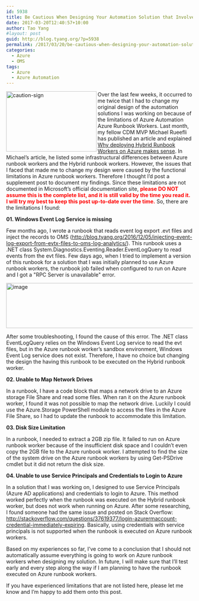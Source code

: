 ```yaml
---
id: 5938
title: Be Cautious When Designing Your Automation Solution that Involves Azure Automation Azure Runbook Workers
date: 2017-03-20T12:40:57+10:00
author: Tao Yang
#layout: post
guid: http://blog.tyang.org/?p=5938
permalink: /2017/03/20/be-cautious-when-designing-your-automation-solution-that-involves-azure-automation-azure-runbook-workers/
categories:
  - Azure
  - OMS
tags:
  - Azure
  - Azure Automation
---
```

<a href="http://blog.tyang.org/wp-content/uploads/2017/03/caution-sign.jpg"><img style="background-image: none; float: left; padding-top: 0px; padding-left: 0px; display: inline; padding-right: 0px; border: 0px;" title="caution-sign" src="http://blog.tyang.org/wp-content/uploads/2017/03/caution-sign_thumb.jpg" alt="caution-sign" width="244" height="163" align="left" border="0" /></a>Over the last few weeks, it occurred to me twice that I had to change my original design of the automation solutions I was working on because of the limitations of Azure Automation Azure Runbook Workers. Last month, my fellow CDM MVP Michael Rueefli has published an article and explained <a href="http://www.miru.ch/why-deploying-hybrid-runbook-workers-on-azure-makes-sense/">Why deploying Hybrid Runbook Workers on Azure makes sense</a>. In Michael’s article, he listed some infrastructural differences between Azure runbook workers and the Hybrid runbook workers. However, the issues that I faced that made me to change my design were caused by the functional limitations in Azure runbook workers. Therefore I thought I’d post a supplement post to document my findings. Since these limitations are not documented in Microsoft’s official documentation site,<span style="color: #ff0000;"> <strong>please DO NOT assume this is the complete list, and it is still valid by the time you read it. I will try my best to keep this post up-to-date over the time.</strong></span> So, there are the limitations I found:

<strong>01. Windows Event Log Service is missing</strong>

Few months ago, I wrote a runbook that reads event log export .evt files and inject the records to OMS (<a title="http://blog.tyang.org/2016/12/05/injecting-event-log-export-from-evtx-files-to-oms-log-analytics/" href="http://blog.tyang.org/2016/12/05/injecting-event-log-export-from-evtx-files-to-oms-log-analytics/">http://blog.tyang.org/2016/12/05/injecting-event-log-export-from-evtx-files-to-oms-log-analytics/</a>). This runbook uses a .NET class System.Diagnostics.Eventing.Reader.EventLogQuery to read events from the evt files. Few days ago, when I tried to implement a version of this runbook for a solution that I was initially planned to use Azure runbook workers, the runbook job failed when configured to run on Azure and I got a "RPC Server is unavailable" error.

<a href="http://blog.tyang.org/wp-content/uploads/2017/03/image-8.png"><img style="background-image: none; padding-top: 0px; padding-left: 0px; display: inline; padding-right: 0px; border: 0px;" title="image" src="http://blog.tyang.org/wp-content/uploads/2017/03/image_thumb-8.png" alt="image" width="631" height="122" border="0" /></a>

After some troubleshooting, I found the cause of this error. The .NET class EventLogQuery relies on the Windows Event Log service to read the evt files, but in the Azure runbook worker’s sandbox environment, Windows Event Log service does not exist. Therefore, I have no choice but changing the design the having this runbook to be executed on the Hybrid runbook worker.

<strong>02. Unable to Map Network Drives</strong>

In a runbook, I have a code block that maps a network drive to an Azure storage File Share and read some files. When ran it on the Azure runbook worker, I found it was not possible to map the network drive. Luckily I could use the Azure.Storage PowerShell module to access the files in the Azure File Share, so I had to update the runbook to accommodate this limitation.

<strong>03. Disk Size Limitation</strong>

In a runbook, I needed to extract a 2GB zip file. It failed to run on Azure runbook worker because of the insufficient disk space and I couldn’t even copy the 2GB file to the Azure runbook worker. I attempted to find the size of the system drive on the Azure runbook workers by using Get-PSDrive cmdlet but it did not return the disk size.

<strong>04. Unable to use Service Principals and Credentials to Login to Azure</strong>

In a solution that I was working on, I designed to use Service Principals (Azure AD applications) and credentials to login to Azure. This method worked perfectly when the runbook was executed on the Hybrid runbook worker, but does not work when running on Azure. After some researching, I found someone had the same issue and posted on Stack Overflow: <a title="http://stackoverflow.com/questions/37619377/login-azurermaccount-credential-immediately-expiring" href="http://stackoverflow.com/questions/37619377/login-azurermaccount-credential-immediately-expiring">http://stackoverflow.com/questions/37619377/login-azurermaccount-credential-immediately-expiring</a>. Basically, using credentials with service principals is not supported when the runbook is executed on Azure runbook workers.

Based on my experiences so far, I’ve come to a conclusion that I should not automatically assume everything is going to work on Azure runbook workers when designing my solution. In future, I will make sure that I’ll test early and every step along the way if I am planning to have the runbook executed on Azure runbook workers.

If you have experienced limitations that are not listed here, please let me know and I’m happy to add them onto this post.